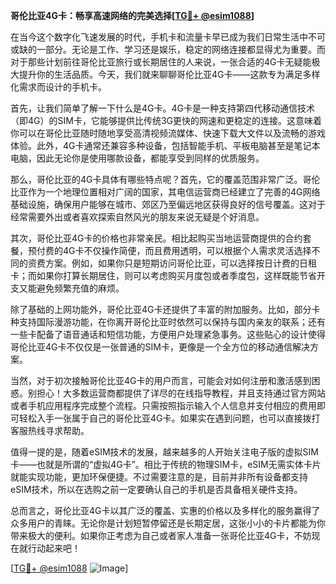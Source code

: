 **哥伦比亚4G卡：畅享高速网络的完美选择[[TG💪+ @esim1088](https://t.me/s/esim1088)]**

在当今这个数字化飞速发展的时代，手机卡和流量卡早已成为我们日常生活中不可或缺的一部分。无论是工作、学习还是娱乐，稳定的网络连接都显得尤为重要。而对于那些计划前往哥伦比亚旅行或长期居住的人来说，一张合适的4G卡无疑能极大提升你的生活品质。今天，我们就来聊聊哥伦比亚4G卡——这款专为满足多样化需求而设计的手机卡。

首先，让我们简单了解一下什么是4G卡。4G卡是一种支持第四代移动通信技术（即4G）的SIM卡，它能够提供比传统3G更快的网速和更稳定的连接。这意味着你可以在哥伦比亚随时随地享受高清视频流媒体、快速下载大文件以及流畅的游戏体验。此外，4G卡通常还兼容多种设备，包括智能手机、平板电脑甚至是笔记本电脑，因此无论你是使用哪款设备，都能享受到同样的优质服务。

那么，哥伦比亚的4G卡具体有哪些特点呢？首先，它的覆盖范围非常广泛。哥伦比亚作为一个地理位置相对广阔的国家，其电信运营商已经建立了完善的4G网络基础设施，确保用户能够在城市、郊区乃至偏远地区获得良好的信号覆盖。这对于经常需要外出或者喜欢探索自然风光的朋友来说无疑是个好消息。

其次，哥伦比亚4G卡的价格也非常亲民。相比起购买当地运营商提供的合约套餐，预付费的4G卡不仅操作简便，而且费用透明，可以根据个人需求灵活选择不同的资费方案。例如，如果你只是短期访问哥伦比亚，可以选择按日计费的日租卡；而如果你打算长期居住，则可以考虑购买月度包或者季度包，这样既能节省开支又能避免频繁充值的麻烦。

除了基础的上网功能外，哥伦比亚4G卡还提供了丰富的附加服务。比如，部分卡种支持国际漫游功能，在你离开哥伦比亚时依然可以保持与国内亲友的联系；还有一些卡配备了语音通话和短信功能，方便用户处理紧急事务。这些贴心的设计使得哥伦比亚4G卡不仅仅是一张普通的SIM卡，更像是一个全方位的移动通信解决方案。

当然，对于初次接触哥伦比亚4G卡的用户而言，可能会对如何注册和激活感到困惑。别担心！大多数运营商都提供了详尽的在线指导教程，并且支持通过官方网站或者手机应用程序完成整个流程。只需按照指示输入个人信息并支付相应的费用即可轻松入手一张属于自己的哥伦比亚4G卡。如果实在遇到问题，也可以直接拨打客服热线寻求帮助。

值得一提的是，随着eSIM技术的发展，越来越多的人开始关注电子版的虚拟SIM卡——也就是所谓的“虚拟4G卡”。相比于传统的物理SIM卡，eSIM无需实体卡片就能实现功能，更加环保便捷。不过需要注意的是，目前并非所有设备都支持eSIM技术，所以在选购之前一定要确认自己的手机是否具备相关硬件支持。

总而言之，哥伦比亚4G卡以其广泛的覆盖、实惠的价格以及多样化的服务赢得了众多用户的青睐。无论你是计划短暂停留还是长期定居，这张小小的卡片都能为你带来极大的便利。如果你正考虑为自己或者家人准备一张哥伦比亚4G卡，不妨现在就行动起来吧！

[[TG💪+ @esim1088](https://t.me/s/esim1088) ![Image](https://i.postimg.cc/4NQfJmqS/Snipaste-2025-05-13-00-14-12.png)]